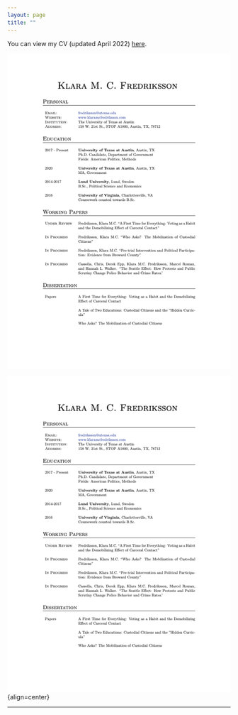 ```yaml
---
layout: page
title: ""
---
```


You can view my CV (updated April 2022) [here](assets/Fredriksson_cv_0422.pdf).

<img src="/assets/Fredriksson_cv_0422.png" alt="Fredriksson_cv" style="width:1000px;" align="center" />

![some discription](/assets/Fredriksson_cv_0422.png "CV"){align=center}

---
